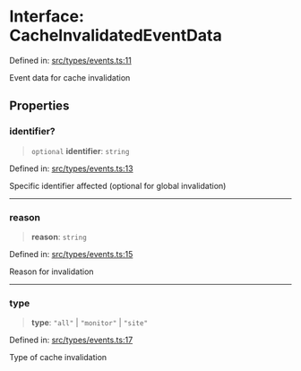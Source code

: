 # Interface: CacheInvalidatedEventData

Defined in: [src/types/events.ts:11](https://github.com/Nick2bad4u/Uptime-Watcher/blob/2a45eeb1723f8f7089001af2c92aa07d82dfe7e4/src/types/events.ts#L11)

Event data for cache invalidation

## Properties

### identifier?

> `optional` **identifier**: `string`

Defined in: [src/types/events.ts:13](https://github.com/Nick2bad4u/Uptime-Watcher/blob/2a45eeb1723f8f7089001af2c92aa07d82dfe7e4/src/types/events.ts#L13)

Specific identifier affected (optional for global invalidation)

***

### reason

> **reason**: `string`

Defined in: [src/types/events.ts:15](https://github.com/Nick2bad4u/Uptime-Watcher/blob/2a45eeb1723f8f7089001af2c92aa07d82dfe7e4/src/types/events.ts#L15)

Reason for invalidation

***

### type

> **type**: `"all"` \| `"monitor"` \| `"site"`

Defined in: [src/types/events.ts:17](https://github.com/Nick2bad4u/Uptime-Watcher/blob/2a45eeb1723f8f7089001af2c92aa07d82dfe7e4/src/types/events.ts#L17)

Type of cache invalidation
